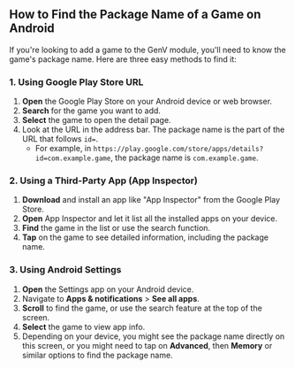 ## How to Find the Package Name of a Game on Android

If you're looking to add a game to the GenV module, you'll need to know the game's package name. Here are three easy methods to find it:

### 1. Using Google Play Store URL

1. **Open** the Google Play Store on your Android device or web browser.
2. **Search** for the game you want to add.
3. **Select** the game to open the detail page.
4. Look at the URL in the address bar. The package name is the part of the URL that follows `id=`.
   - For example, in `https://play.google.com/store/apps/details?id=com.example.game`, the package name is `com.example.game`.

### 2. Using a Third-Party App (App Inspector)

1. **Download** and install an app like "App Inspector" from the Google Play Store.
2. **Open** App Inspector and let it list all the installed apps on your device.
3. **Find** the game in the list or use the search function.
4. **Tap** on the game to see detailed information, including the package name.

### 3. Using Android Settings

1. **Open** the Settings app on your Android device.
2. Navigate to **Apps & notifications** > **See all apps**.
3. **Scroll** to find the game, or use the search feature at the top of the screen.
4. **Select** the game to view app info.
5. Depending on your device, you might see the package name directly on this screen, or you might need to tap on **Advanced**, then **Memory** or similar options to find the package name.
